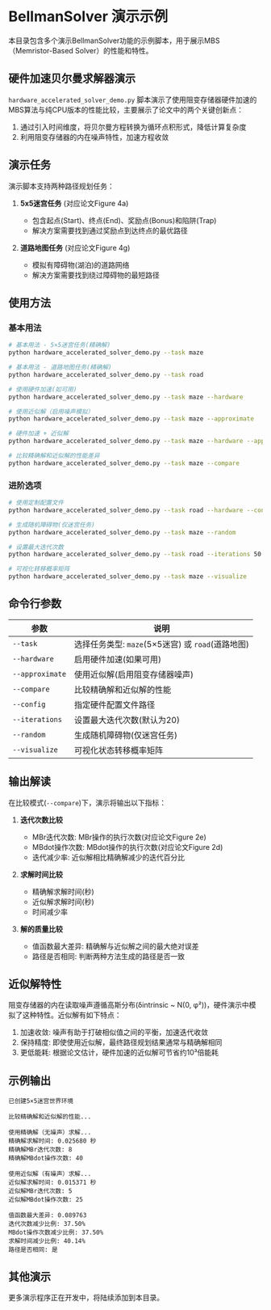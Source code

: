 # BellmanSolver 演示示例

本目录包含多个演示BellmanSolver功能的示例脚本，用于展示MBS（Memristor-Based Solver）的性能和特性。

## 硬件加速贝尔曼求解器演示

`hardware_accelerated_solver_demo.py` 脚本演示了使用阻变存储器硬件加速的MBS算法与纯CPU版本的性能比较，主要展示了论文中的两个关键创新点：
1. 通过引入时间维度，将贝尔曼方程转换为循环点积形式，降低计算复杂度
2. 利用阻变存储器的内在噪声特性，加速方程收敛

## 演示任务

演示脚本支持两种路径规划任务：

1. **5x5迷宫任务** (对应论文Figure 4a)
   - 包含起点(Start)、终点(End)、奖励点(Bonus)和陷阱(Trap)
   - 解决方案需要找到通过奖励点到达终点的最优路径

2. **道路地图任务** (对应论文Figure 4g)
   - 模拟有障碍物(湖泊)的道路网络
   - 解决方案需要找到绕过障碍物的最短路径

## 使用方法

### 基本用法

```bash
# 基本用法 - 5×5迷宫任务(精确解)
python hardware_accelerated_solver_demo.py --task maze

# 基本用法 - 道路地图任务(精确解)
python hardware_accelerated_solver_demo.py --task road

# 使用硬件加速(如可用)
python hardware_accelerated_solver_demo.py --task maze --hardware

# 使用近似解（启用噪声模拟）
python hardware_accelerated_solver_demo.py --task maze --approximate

# 硬件加速 + 近似解
python hardware_accelerated_solver_demo.py --task maze --hardware --approximate

# 比较精确解和近似解的性能差异
python hardware_accelerated_solver_demo.py --task maze --compare
```

### 进阶选项

```bash
# 使用定制配置文件
python hardware_accelerated_solver_demo.py --task road --hardware --config path/to/config.json

# 生成随机障碍物(仅迷宫任务)
python hardware_accelerated_solver_demo.py --task maze --random

# 设置最大迭代次数
python hardware_accelerated_solver_demo.py --task road --iterations 50

# 可视化转移概率矩阵
python hardware_accelerated_solver_demo.py --task maze --visualize
```

## 命令行参数

| 参数 | 说明 |
|------|------|
| `--task` | 选择任务类型: `maze`(5×5迷宫) 或 `road`(道路地图) |
| `--hardware` | 启用硬件加速(如果可用) |
| `--approximate` | 使用近似解(启用阻变存储器噪声) |
| `--compare` | 比较精确解和近似解的性能 |
| `--config` | 指定硬件配置文件路径 |
| `--iterations` | 设置最大迭代次数(默认为20) |
| `--random` | 生成随机障碍物(仅迷宫任务) |
| `--visualize` | 可视化状态转移概率矩阵 |

## 输出解读

在比较模式(`--compare`)下，演示将输出以下指标：

1. **迭代次数比较**
   - MBr迭代次数: MBr操作的执行次数(对应论文Figure 2e)
   - MBdot操作次数: MBdot操作的执行次数(对应论文Figure 2d)
   - 迭代减少率: 近似解相比精确解减少的迭代百分比

2. **求解时间比较**
   - 精确解求解时间(秒)
   - 近似解求解时间(秒)
   - 时间减少率

3. **解的质量比较**
   - 值函数最大差异: 精确解与近似解之间的最大绝对误差
   - 路径是否相同: 判断两种方法生成的路径是否一致

## 近似解特性

阻变存储器的内在读取噪声遵循高斯分布(δintrinsic ~ N(0, φ²))，硬件演示中模拟了这种特性。近似解有如下特点：

1. 加速收敛: 噪声有助于打破相似值之间的平衡，加速迭代收敛
2. 保持精度: 即使使用近似解，最终路径规划结果通常与精确解相同
3. 更低能耗: 根据论文估计，硬件加速的近似解可节省约10³倍能耗

## 示例输出

```
已创建5×5迷宫世界环境

比较精确解和近似解的性能...

使用精确解（无噪声）求解...
精确解求解时间: 0.025680 秒
精确解MBr迭代次数: 8
精确解MBdot操作次数: 40

使用近似解（有噪声）求解...
近似解求解时间: 0.015371 秒
近似解MBr迭代次数: 5
近似解MBdot操作次数: 25

值函数最大差异: 0.089763
迭代次数减少比例: 37.50%
MBdot操作次数减少比例: 37.50%
求解时间减少比例: 40.14%
路径是否相同: 是
```

## 其他演示

更多演示程序正在开发中，将陆续添加到本目录。 